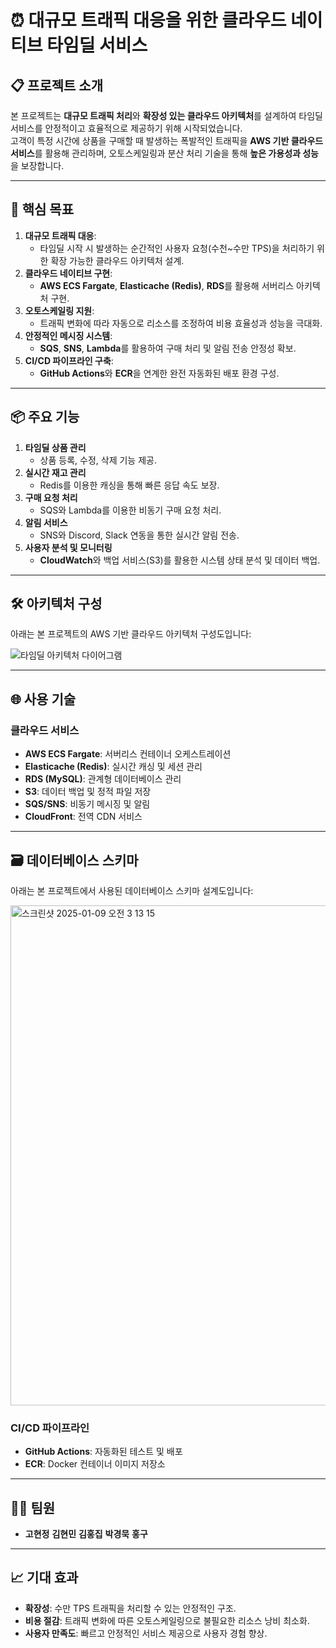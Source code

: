# ⏰ 대규모 트래픽 대응을 위한 클라우드 네이티브 타임딜 서비스

## 📋 프로젝트 소개
본 프로젝트는 **대규모 트래픽 처리**와 **확장성 있는 클라우드 아키텍처**를 설계하여 타임딜 서비스를 안정적이고 효율적으로 제공하기 위해 시작되었습니다.  
고객이 특정 시간에 상품을 구매할 때 발생하는 폭발적인 트래픽을 **AWS 기반 클라우드 서비스**를 활용해 관리하며, 오토스케일링과 분산 처리 기술을 통해 **높은 가용성과 성능**을 보장합니다.

---

## 🎯 핵심 목표
1. **대규모 트래픽 대응**:
   - 타임딜 시작 시 발생하는 순간적인 사용자 요청(수천~수만 TPS)을 처리하기 위한 확장 가능한 클라우드 아키텍처 설계.
2. **클라우드 네이티브 구현**:
   - **AWS ECS Fargate**, **Elasticache (Redis)**, **RDS**를 활용해 서버리스 아키텍처 구현.
3. **오토스케일링 지원**:
   - 트래픽 변화에 따라 자동으로 리소스를 조정하여 비용 효율성과 성능을 극대화.
4. **안정적인 메시징 시스템**:
   - **SQS**, **SNS**, **Lambda**를 활용하여 구매 처리 및 알림 전송 안정성 확보.
5. **CI/CD 파이프라인 구축**:
   - **GitHub Actions**와 **ECR**을 연계한 완전 자동화된 배포 환경 구성.

---

## 📦 주요 기능
1. **타임딜 상품 관리**
   - 상품 등록, 수정, 삭제 기능 제공.
2. **실시간 재고 관리**
   - Redis를 이용한 캐싱을 통해 빠른 응답 속도 보장.
3. **구매 요청 처리**
   - SQS와 Lambda를 이용한 비동기 구매 요청 처리.
4. **알림 서비스**
   - SNS와 Discord, Slack 연동을 통한 실시간 알림 전송.
5. **사용자 분석 및 모니터링**
   - **CloudWatch**와 백업 서비스(S3)를 활용한 시스템 상태 분석 및 데이터 백업.

---

## 🛠️ 아키텍처 구성
아래는 본 프로젝트의 AWS 기반 클라우드 아키텍처 구성도입니다:

![타임딜 아키텍처 다이어그램](https://github.com/user-attachments/assets/c5d09b8d-cfd0-482d-87e0-f4b9974e3fee)

---

## 🌐 사용 기술
### 클라우드 서비스
- **AWS ECS Fargate**: 서버리스 컨테이너 오케스트레이션
- **Elasticache (Redis)**: 실시간 캐싱 및 세션 관리
- **RDS (MySQL)**: 관계형 데이터베이스 관리
- **S3**: 데이터 백업 및 정적 파일 저장
- **SQS/SNS**: 비동기 메시징 및 알림
- **CloudFront**: 전역 CDN 서비스


---

## 🗃️ 데이터베이스 스키마
아래는 본 프로젝트에서 사용된 데이터베이스 스키마 설계도입니다:

<img width="800" alt="스크린샷 2025-01-09 오전 3 13 15" src="https://github.com/user-attachments/assets/55828a2c-7e3c-486e-91ed-be463861ffde" />



### CI/CD 파이프라인
- **GitHub Actions**: 자동화된 테스트 및 배포
- **ECR**: Docker 컨테이너 이미지 저장소

---

## 👨‍💻 팀원
- **고현정** **김현민** **김홍집** **박경묵** **홍구**
---

## 📈 기대 효과
- **확장성**: 수만 TPS 트래픽을 처리할 수 있는 안정적인 구조.
- **비용 절감**: 트래픽 변화에 따른 오토스케일링으로 불필요한 리소스 낭비 최소화.
- **사용자 만족도**: 빠르고 안정적인 서비스 제공으로 사용자 경험 향상.
